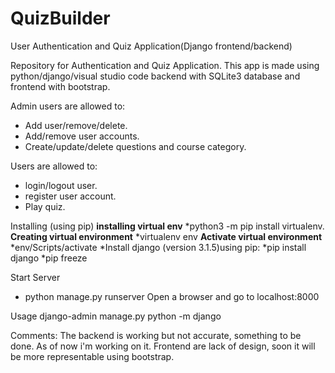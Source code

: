 # QuizBuilder

User Authentication and Quiz Application(Django frontend/backend)

Repository for Authentication and Quiz Application.
This app is made using python/django/visual studio code  backend with SQLite3 database and frontend with bootstrap. 

Admin users are allowed to:
*	Add user/remove/delete.
*	Add/remove user accounts.
*	Create/update/delete questions and course category.

Users are allowed to:
* login/logout user.
* register user account.
* Play quiz.

Installing (using pip)
**installing virtual env**
  *python3 -m pip install virtualenv.
 **Creating virtual environment**
  *virtualenv env
 **Activate virtual environment**
  *env/Scripts/activate
*Install django (version 3.1.5)using pip:
*pip install django
*pip freeze

Start Server
  * python manage.py runserver
Open a browser and go to localhost:8000

Usage
 django-admin 
 manage.py 
 python -m django 
 
Comments:
The backend is working but not accurate, something to be done. As of now i'm working on it. Frontend are lack of design, soon it will be more representable using bootstrap.

